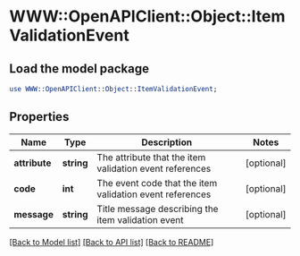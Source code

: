# WWW::OpenAPIClient::Object::ItemValidationEvent

## Load the model package
```perl
use WWW::OpenAPIClient::Object::ItemValidationEvent;
```

## Properties
Name | Type | Description | Notes
------------ | ------------- | ------------- | -------------
**attribute** | **string** | The attribute that the item validation event references | [optional] 
**code** | **int** | The event code that the item validation event references | [optional] 
**message** | **string** | Title message describing the item validation event | [optional] 

[[Back to Model list]](../README.md#documentation-for-models) [[Back to API list]](../README.md#documentation-for-api-endpoints) [[Back to README]](../README.md)


